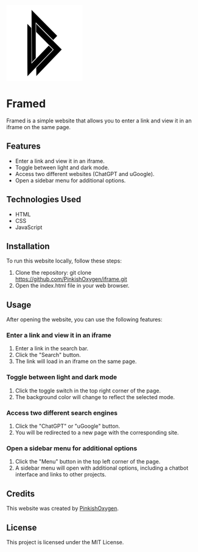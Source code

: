 
<img src="image.png" alt="Framed Logo" width="200" height="200">

# Framed

Framed is a simple website that allows you to enter a link and view it in an iframe on the same page.

## Features

* Enter a link and view it in an iframe.
* Toggle between light and dark mode.
* Access two different websites (ChatGPT and uGoogle).
* Open a sidebar menu for additional options.

## Technologies Used

* HTML
* CSS
* JavaScript

## Installation

To run this website locally, follow these steps:

1. Clone the repository: git clone https://github.com/PinkishOxygen/iframe.git
2. Open the index.html file in your web browser.

## Usage

After opening the website, you can use the following features:

### Enter a link and view it in an iframe
1. Enter a link in the search bar.
2. Click the "Search" button.
3. The link will load in an iframe on the same page.
### Toggle between light and dark mode
1. Click the toggle switch in the top right corner of the page.
2. The background color will change to reflect the selected mode.
### Access two different search engines
1. Click the "ChatGPT" or "uGoogle" button.
2. You will be redirected to a new page with the corresponding site.
### Open a sidebar menu for additional options
1. Click the "Menu" button in the top left corner of the page.
2. A sidebar menu will open with additional options, including a chatbot interface and links to other projects.

## Credits

This website was created by [PinkishOxygen](https://github.com/PinkishOxygen).

## License

This project is licensed under the MIT License.
